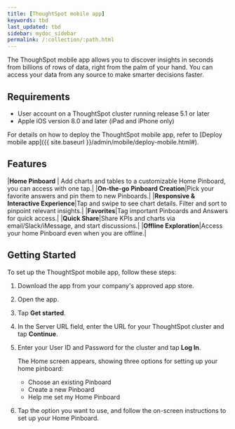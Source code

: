 ```yaml
---
title: [ThoughtSpot mobile app]
keywords: tbd
last_updated: tbd
sidebar: mydoc_sidebar
permalink: /:collection/:path.html
---
```

The ThoughSpot mobile app allows you to discover insights in seconds from billions of rows of data, right from the palm of your hand. You can access your data from any source to make smarter decisions faster.

## Requirements

- User account on a ThoughtSpot cluster running release 5.1 or later
- Apple iOS version 8.0 and later (iPad and iPhone only)  

For details on how to deploy the ThoughtSpot mobile app, refer to [Deploy mobile app]({{ site.baseurl }}/admin/mobile/deploy-mobile.html#).

## Features

|**Home Pinboard** | Add charts and tables to a customizable Home Pinboard, you can access with one tap.|
|**On-the-go Pinboard Creation**|Pick your favorite answers and pin them to new Pinboards.|
|**Responsive & Interactive Experience**|Tap and swipe to see chart details. Filter and sort to pinpoint relevant insights.|
|**Favorites**|Tag important Pinboards and Answers for quick access.|
|**Quick Share**|Share KPIs and charts via email/Slack/iMessage, and
start discussions.|
|**Offline Exploration**|Access your home Pinboard even when you are offline.|

## Getting Started

To set up the ThoughtSpot mobile app, follow these steps:
1. Download the app from your company's approved app store.
2. Open the app.
3. Tap **Get started**.
4. In the Server URL field, enter the URL for your ThoughtSpot cluster and tap **Continue**.
5. Enter your User ID and Password for the cluster and tap **Log In**.  

   The Home screen appears, showing three options for setting up your home pinboard:
   - Choose an existing Pinboard  
   - Create a new Pinboard  
   - Help me set my Home Pinboard
6. Tap the option you want to use, and follow the on-screen instructions to set up your Home Pinboard.
